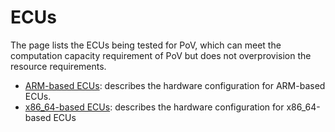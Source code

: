 # ECUs

The page lists the ECUs being tested for PoV, which can meet the computation capacity requirement of PoV but does not overprovision the resource requirements.

- [ARM-based ECUs](ARM/index.md): describes the hardware configuration for ARM-based ECUs.
- [x86_64-based ECUs](x86_64/index.md): describes the hardware configuration for x86_64-based ECUs
